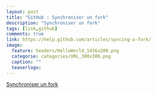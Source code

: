 ```yaml
---
layout: post
title: "GitHub : Synchroniser un fork"
description: "Synchroniser un fork"
tags: [link,github]
comments: true
link: https://help.github.com/articles/syncing-a-fork/
image:
  feature: headers/HelloWorld_1436x200.png
  categorie: categories/URL_300x300.png
  caption: ""
  teaserlogo: 
---
```

<table>
<p>
<a href="https://help.github.com/articles/syncing-a-fork/">Synchroniser un fork</a>
</p>
</table>